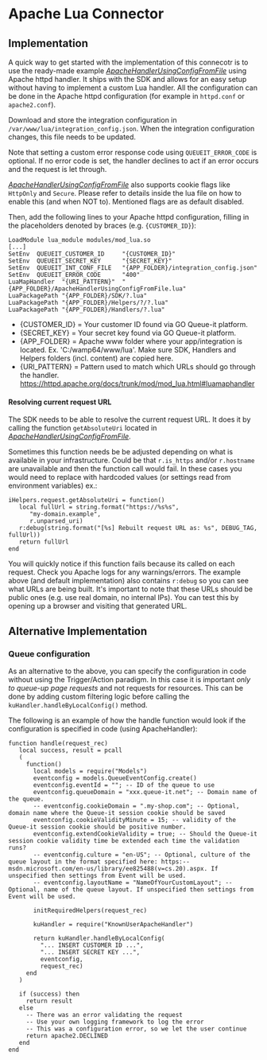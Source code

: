 # Apache Lua Connector

## Implementation

A quick way to get started with the implementation of this connecotr is to use the ready-made example *[ApacheHandlerUsingConfigFromFile](ApacheHandlerUsingConfigFromFile.lua)* using Apache httpd handler. It ships with the SDK and allows for an easy setup without having to implement a custom Lua handler. All the configuration can be done in the Apache httpd configuration (for example in `httpd.conf` or `apache2.conf`).

Download and store the integration configuration in `/var/www/lua/integration_config.json`.
When the integration configuration changes, this file needs to be updated.

Note that setting a custom error response code using `QUEUEIT_ERROR_CODE` is optional.
If no error code is set, the handler declines to act if an error occurs and the request is let through.

*[ApacheHandlerUsingConfigFromFile](ApacheHandlerUsingConfigFromFile.lua)* also supports cookie flags like `HttpOnly` and `Secure`. 
Please refer to details inside the lua file on how to enable this (and when NOT to). Mentioned flags are as default disabled.

Then, add the following lines to your Apache httpd configuration, filling in the placeholders denoted by braces (e.g. `{CUSTOMER_ID}`):

```apache2
LoadModule lua_module modules/mod_lua.so
[...]
SetEnv  QUEUEIT_CUSTOMER_ID     "{CUSTOMER_ID}"
SetEnv  QUEUEIT_SECRET_KEY      "{SECRET_KEY}"
SetEnv  QUEUEIT_INT_CONF_FILE   "{APP_FOLDER}/integration_config.json"
SetEnv  QUEUEIT_ERROR_CODE      "400"
LuaMapHandler  "{URI_PATTERN}"  "{APP_FOLDER}/ApacheHandlerUsingConfigFromFile.lua"
LuaPackagePath "{APP_FOLDER}/SDK/?.lua"
LuaPackagePath "{APP_FOLDER}/Helpers/?/?.lua"
LuaPackagePath "{APP_FOLDER}/Handlers/?.lua"
```

- {CUSTOMER_ID} = Your customer ID found via GO Queue-it platform.
- {SECRET_KEY} = Your secret key found via GO Queue-it platform.
- {APP_FOLDER} = Apache www folder where your app/integration is located. Ex. 'C:/wamp64/www/lua'. Make sure SDK, Handlers and Helpers folders (incl. content) are copied here. 
- {URI_PATTERN} = Pattern used to match which URLs should go through the handler. https://httpd.apache.org/docs/trunk/mod/mod_lua.html#luamaphandler

#### Resolving current request URL
The SDK needs to be able to resolve the current request URL. It does it by calling the function `getAbsoluteUri` located in *[ApacheHandlerUsingConfigFromFile](ApacheHandlerUsingConfigFromFile.lua)*.

Sometimes this function needs be be adjusted depending on what is available in your infrastructure. Could be that `r.is_https` and/or `r.hostname` are unavailable and then the function call would fail. In these cases you would need to replace with hardcoded values (or settings read from environment variables) ex.:

```
iHelpers.request.getAbsoluteUri = function()   
   local fullUrl = string.format("https://%s%s",
      "my-domain.example",
      r.unparsed_uri)   
   r:debug(string.format("[%s] Rebuilt request URL as: %s", DEBUG_TAG, fullUrl)) 
   return fullUrl
end
```
You will quickly notice if this function fails because its called on each request. Check you Apache logs for any warnings/errors.
The example above (and default implementation) also contains `r:debug` so you can see what URLs are being built. It's important to note that these URLs should be public ones (e.g. use real domain, no internal IPs). You can test this by opening up a browser and visiting that generated URL.

## Alternative Implementation

### Queue configuration
As an alternative to the above, you can specify the configuration in code without using the Trigger/Action paradigm. 
In this case it is important *only to queue-up page requests* and not requests for resources. 
This can be done by adding custom filtering logic before calling the `kuHandler.handleByLocalConfig()` method. 

The following is an example of how the handle function would look if the configuration is specified in code (using ApacheHandler):

```
function handle(request_rec)
   local success, result = pcall
   (
     function()
       local models = require("Models")
       eventconfig = models.QueueEventConfig.create()
       eventconfig.eventId = ""; -- ID of the queue to use
       eventconfig.queueDomain = "xxx.queue-it.net"; -- Domain name of the queue.
       -- eventconfig.cookieDomain = ".my-shop.com"; -- Optional, domain name where the Queue-it session cookie should be saved
       eventconfig.cookieValidityMinute = 15; -- validity of the Queue-it session cookie should be positive number.
       eventconfig.extendCookieValidity = true; -- Should the Queue-it session cookie validity time be extended each time the validation runs?
       -- eventconfig.culture = "en-US"; -- Optional, culture of the queue layout in the format specified here: https:-- msdn.microsoft.com/en-us/library/ee825488(v=cs.20).aspx. If unspecified then settings from Event will be used.
       -- eventconfig.layoutName = "NameOfYourCustomLayout"; -- Optional, name of the queue layout. If unspecified then settings from Event will be used.

       initRequiredHelpers(request_rec)

       kuHandler = require("KnownUserApacheHandler")
	
       return kuHandler.handleByLocalConfig(
         "... INSERT CUSTOMER ID ...", 
         "... INSERT SECRET KEY ...", 
         eventconfig, 
         request_rec)
     end
   )
   
   if (success) then
     return result
   else
     -- There was an error validating the request
     -- Use your own logging framework to log the error
     -- This was a configuration error, so we let the user continue
     return apache2.DECLINED
   end
end
```
